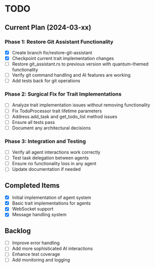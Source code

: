 # TODO

## Current Plan (2024-03-xx)

### Phase 1: Restore Git Assistant Functionality
- [x] Create branch fix/restore-git-assistant
- [x] Checkpoint current trait implementation changes
- [ ] Restore git_assistant.rs to previous version with quantum-themed functionality
- [ ] Verify git command handling and AI features are working
- [ ] Add tests back for git operations

### Phase 2: Surgical Fix for Trait Implementations
- [ ] Analyze trait implementation issues without removing functionality
- [ ] Fix TodoProcessor trait lifetime parameters
- [ ] Address add_task and get_todo_list method issues
- [ ] Ensure all tests pass
- [ ] Document any architectural decisions

### Phase 3: Integration and Testing
- [ ] Verify all agent interactions work correctly
- [ ] Test task delegation between agents
- [ ] Ensure no functionality loss in any agent
- [ ] Update documentation if needed

## Completed Items
- [x] Initial implementation of agent system
- [x] Basic trait implementations for agents
- [x] WebSocket support
- [x] Message handling system

## Backlog
- [ ] Improve error handling
- [ ] Add more sophisticated AI interactions
- [ ] Enhance test coverage
- [ ] Add monitoring and logging
